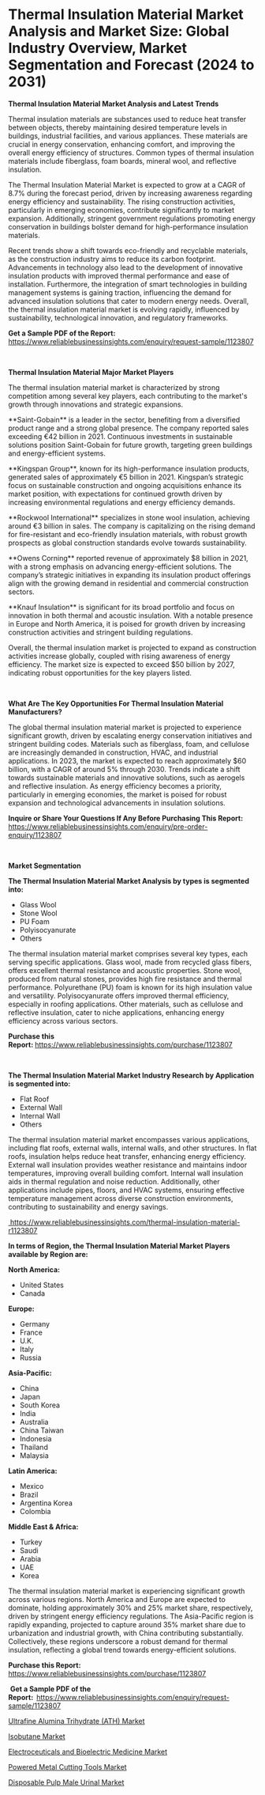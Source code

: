 <p><h1>Thermal Insulation Material Market Analysis and Market Size: Global Industry Overview, Market Segmentation and Forecast (2024 to 2031)</h1></p><p><strong>Thermal Insulation Material Market Analysis and Latest Trends</strong></p>
<p><p>Thermal insulation materials are substances used to reduce heat transfer between objects, thereby maintaining desired temperature levels in buildings, industrial facilities, and various appliances. These materials are crucial in energy conservation, enhancing comfort, and improving the overall energy efficiency of structures. Common types of thermal insulation materials include fiberglass, foam boards, mineral wool, and reflective insulation.</p><p>The Thermal Insulation Material Market is expected to grow at a CAGR of 8.7% during the forecast period, driven by increasing awareness regarding energy efficiency and sustainability. The rising construction activities, particularly in emerging economies, contribute significantly to market expansion. Additionally, stringent government regulations promoting energy conservation in buildings bolster demand for high-performance insulation materials.</p><p>Recent trends show a shift towards eco-friendly and recyclable materials, as the construction industry aims to reduce its carbon footprint. Advancements in technology also lead to the development of innovative insulation products with improved thermal performance and ease of installation. Furthermore, the integration of smart technologies in building management systems is gaining traction, influencing the demand for advanced insulation solutions that cater to modern energy needs. Overall, the thermal insulation material market is evolving rapidly, influenced by sustainability, technological innovation, and regulatory frameworks.</p></p>
<p><strong>Get a Sample PDF of the Report:&nbsp;</strong> <a href="https://www.reliablebusinessinsights.com/enquiry/request-sample/1123807?utm_campaign=84&utm_medium=2&utm_source=Github&utm_content=ia&utm_term=09112024&utm_id=thermal-insulation-material">https://www.reliablebusinessinsights.com/enquiry/request-sample/1123807</a></p>
<p>&nbsp;</p>
<p><strong>Thermal Insulation Material Major Market Players</strong></p>
<p><p>The thermal insulation material market is characterized by strong competition among several key players, each contributing to the market's growth through innovations and strategic expansions.</p><p>**Saint-Gobain** is a leader in the sector, benefiting from a diversified product range and a strong global presence. The company reported sales exceeding €42 billion in 2021. Continuous investments in sustainable solutions position Saint-Gobain for future growth, targeting green buildings and energy-efficient systems.</p><p>**Kingspan Group**, known for its high-performance insulation products, generated sales of approximately €5 billion in 2021. Kingspan’s strategic focus on sustainable construction and ongoing acquisitions enhance its market position, with expectations for continued growth driven by increasing environmental regulations and energy efficiency demands.</p><p>**Rockwool International** specializes in stone wool insulation, achieving around €3 billion in sales. The company is capitalizing on the rising demand for fire-resistant and eco-friendly insulation materials, with robust growth prospects as global construction standards evolve towards sustainability.</p><p>**Owens Corning** reported revenue of approximately $8 billion in 2021, with a strong emphasis on advancing energy-efficient solutions. The company’s strategic initiatives in expanding its insulation product offerings align with the growing demand in residential and commercial construction sectors.</p><p>**Knauf Insulation** is significant for its broad portfolio and focus on innovation in both thermal and acoustic insulation. With a notable presence in Europe and North America, it is poised for growth driven by increasing construction activities and stringent building regulations.</p><p>Overall, the thermal insulation market is projected to expand as construction activities increase globally, coupled with rising awareness of energy efficiency. The market size is expected to exceed $50 billion by 2027, indicating robust opportunities for the key players listed.</p></p>
<p>&nbsp;</p>
<p><strong>What Are The Key Opportunities For Thermal Insulation Material Manufacturers?</strong></p>
<p><p>The global thermal insulation material market is projected to experience significant growth, driven by escalating energy conservation initiatives and stringent building codes. Materials such as fiberglass, foam, and cellulose are increasingly demanded in construction, HVAC, and industrial applications. In 2023, the market is expected to reach approximately $60 billion, with a CAGR of around 5% through 2030. Trends indicate a shift towards sustainable materials and innovative solutions, such as aerogels and reflective insulation. As energy efficiency becomes a priority, particularly in emerging economies, the market is poised for robust expansion and technological advancements in insulation solutions.</p></p>
<p><strong>Inquire or Share Your Questions If Any Before Purchasing This Report:</strong> <a href="https://www.reliablebusinessinsights.com/enquiry/pre-order-enquiry/1123807?utm_campaign=84&utm_medium=2&utm_source=Github&utm_content=ia&utm_term=09112024&utm_id=thermal-insulation-material">https://www.reliablebusinessinsights.com/enquiry/pre-order-enquiry/1123807</a></p>
<p>&nbsp;</p>
<p><strong>Market Segmentation</strong></p>
<p><strong>The Thermal Insulation Material Market Analysis by types is segmented into:</strong></p>
<p><ul><li>Glass Wool</li><li>Stone Wool</li><li>PU Foam</li><li>Polyisocyanurate</li><li>Others</li></ul></p>
<p><p>The thermal insulation material market comprises several key types, each serving specific applications. Glass wool, made from recycled glass fibers, offers excellent thermal resistance and acoustic properties. Stone wool, produced from natural stones, provides high fire resistance and thermal performance. Polyurethane (PU) foam is known for its high insulation value and versatility. Polyisocyanurate offers improved thermal efficiency, especially in roofing applications. Other materials, such as cellulose and reflective insulation, cater to niche applications, enhancing energy efficiency across various sectors.</p></p>
<p><strong>Purchase this Report:&nbsp;</strong><a href="https://www.reliablebusinessinsights.com/purchase/1123807?utm_campaign=84&utm_medium=2&utm_source=Github&utm_content=ia&utm_term=09112024&utm_id=thermal-insulation-material">https://www.reliablebusinessinsights.com/purchase/1123807</a></p>
<p>&nbsp;</p>
<p><strong>The Thermal Insulation Material Market Industry Research by Application is segmented into:</strong></p>
<p><ul><li>Flat Roof</li><li>External Wall</li><li>Internal Wall</li><li>Others</li></ul></p>
<p><p>The thermal insulation material market encompasses various applications, including flat roofs, external walls, internal walls, and other structures. In flat roofs, insulation helps reduce heat transfer, enhancing energy efficiency. External wall insulation provides weather resistance and maintains indoor temperatures, improving overall building comfort. Internal wall insulation aids in thermal regulation and noise reduction. Additionally, other applications include pipes, floors, and HVAC systems, ensuring effective temperature management across diverse construction environments, contributing to sustainability and energy savings.</p></p>
<p><a href="https://www.reliablebusinessinsights.com/thermal-insulation-material-r1123807?utm_campaign=84&utm_medium=2&utm_source=Github&utm_content=ia&utm_term=09112024&utm_id=thermal-insulation-material">&nbsp;https://www.reliablebusinessinsights.com/thermal-insulation-material-r1123807</a></p>
<p><strong>In terms of Region, the Thermal Insulation Material Market Players available by Region are:</strong></p>
<p>
    <p> <strong> North America: </strong>
        <ul>
            <li>United States</li>
            <li>Canada</li>
        </ul>
        </p> 
    <p> <strong> Europe: </strong>
        <ul>
            <li>Germany</li>
            <li>France</li>
            <li>U.K.</li>
            <li>Italy</li>
            <li>Russia</li>
        </ul>
        </p> 
    <p> <strong> Asia-Pacific: </strong>
        <ul>
            <li>China</li>
            <li>Japan</li>
            <li>South Korea</li>
            <li>India</li>
            <li>Australia</li>
            <li>China Taiwan</li>
            <li>Indonesia</li>
            <li>Thailand</li>
            <li>Malaysia</li>
        </ul>
        </p> 
    <p> <strong> Latin America: </strong>
        <ul>
            <li>Mexico</li>
            <li>Brazil</li>
            <li>Argentina Korea</li>
            <li>Colombia</li>
        </ul>
        </p> 
    <p> <strong> Middle East & Africa: </strong>
        <ul>
            <li>Turkey</li>
            <li>Saudi</li>
            <li>Arabia</li>
            <li>UAE</li>
            <li>Korea</li>
        </ul>
    </p>
    </p>
<p><p>The thermal insulation material market is experiencing significant growth across various regions. North America and Europe are expected to dominate, holding approximately 30% and 25% market share, respectively, driven by stringent energy efficiency regulations. The Asia-Pacific region is rapidly expanding, projected to capture around 35% market share due to urbanization and industrial growth, with China contributing substantially. Collectively, these regions underscore a robust demand for thermal insulation, reflecting a global trend towards energy-efficient solutions.</p></p>
<p><strong>Purchase this Report: </strong><a href="https://www.reliablebusinessinsights.com/purchase/1123807?utm_campaign=84&utm_medium=2&utm_source=Github&utm_content=ia&utm_term=09112024&utm_id=thermal-insulation-material">https://www.reliablebusinessinsights.com/purchase/1123807</a></p>
<p>&nbsp;<strong>Get a Sample PDF of the Report:&nbsp;&nbsp;</strong><a href="https://www.reliablebusinessinsights.com/enquiry/request-sample/1123807?utm_campaign=84&utm_medium=2&utm_source=Github&utm_content=ia&utm_term=09112024&utm_id=thermal-insulation-material">https://www.reliablebusinessinsights.com/enquiry/request-sample/1123807</a></p>
<p><strong></strong></p>
<p><p><a href="https://www.linkedin.com/pulse/ultrafine-alumina-trihydrate-ath-momentum-charting-81-cagr-path-v9zuc?utm_campaign=84&utm_medium=2&utm_source=Github&utm_content=ia&utm_term=09112024&utm_id=thermal-insulation-material">Ultrafine Alumina Trihydrate (ATH) Market</a></p><p><a href="https://github.com/dowsegmspivadlk/Market-Research-Report-List-1/blob/main/isobutane-market.md?utm_campaign=84&utm_medium=2&utm_source=Github&utm_content=ia&utm_term=09112024&utm_id=thermal-insulation-material">Isobutane Market</a></p><p><a href="https://issuu.com/reportprime-2/docs/electroceuticals-and-bioelectric-me_d523249a7ea7a4?utm_campaign=84&utm_medium=2&utm_source=Github&utm_content=ia&utm_term=09112024&utm_id=thermal-insulation-material">Electroceuticals and Bioelectric Medicine Market</a></p><p><a href="https://www.linkedin.com/pulse/powered-metal-cutting-tools-market-research-report-exploring-v5e5f?utm_campaign=84&utm_medium=2&utm_source=Github&utm_content=ia&utm_term=09112024&utm_id=thermal-insulation-material">Powered Metal Cutting Tools Market</a></p><p><a href="https://issuu.com/reportprime-2/docs/disposable-pulp-male-urinal-market-_01d8d98c128a7b?utm_campaign=84&utm_medium=2&utm_source=Github&utm_content=ia&utm_term=09112024&utm_id=thermal-insulation-material">Disposable Pulp Male Urinal Market</a></p></p>